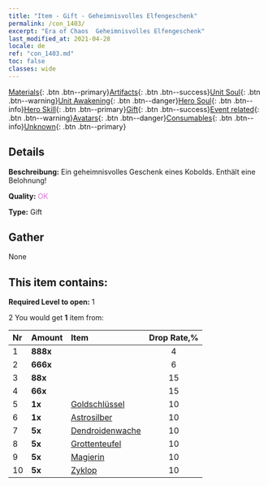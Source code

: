 ```yaml
---
title: "Item - Gift - Geheimnisvolles Elfengeschenk"
permalink: /con_1403/
excerpt: "Era of Chaos  Geheimnisvolles Elfengeschenk"
last_modified_at: 2021-04-28
locale: de
ref: "con_1403.md"
toc: false
classes: wide
---
```

 [Materials](/ItemsDE/){: .btn .btn--primary}[Artifacts](/ItemsDE/Artifacts/){: .btn .btn--success}[Unit Soul](/ItemsDE/UnitSoul/){: .btn .btn--warning}[Unit Awakening](/ItemsDE/UnitAwakening/){: .btn .btn--danger}[Hero Soul](/ItemsDE/HeroSoul/){: .btn .btn--info}[Hero Skill](/ItemsDE/HeroSkill/){: .btn .btn--primary}[Gift](/ItemsDE/Gift/){: .btn .btn--success}[Event related](/ItemsDE/Events/){: .btn .btn--warning}[Avatars](/ItemsDE/Avatars/){: .btn .btn--danger}[Consumables](/ItemsDE/Consumables/){: .btn .btn--info}[Unknown](/ItemsDE/Unknown/){: .btn .btn--primary}

## Details
 **Beschreibung:** Ein geheimnisvolles Geschenk eines Kobolds. Enthält eine Belohnung!

 **Quality:** <span style="color: #DA70D6">OK</span>

 **Type:** Gift

## Gather

  None

## This item contains:

 **Required Level to open:** 1

 2 You would get **1** item  from:

  | Nr | Amount |     Item    | Drop Rate,% |
  |:---|:-------|:------------|:---------:|
  | 1 |  **888x** | <i class="fas fa-gem"/> | 4 | 
  | 2 |  **666x** | <i class="fas fa-gem"/> | 6 | 
  | 3 |  **88x** | <i class="fas fa-gem"/> | 15 | 
  | 4 |  **66x** | <i class="fas fa-gem"/> | 15 | 
  | 5 |  **1x** | [Goldschlüssel](/ItemsDE/con_783/) | 10 | 
  | 6 |  **1x** | [Astrosilber](/ItemsDE/con_969/) | 10 | 
  | 7 |  **5x** | [Dendroidenwache](/ItemsDE/unt_203/) | 10 | 
  | 8 |  **5x** | [Grottenteufel](/ItemsDE/unt_230/) | 10 | 
  | 9 |  **5x** | [Magierin](/ItemsDE/unt_238/) | 10 | 
  | 10 |  **5x** | [Zyklop](/ItemsDE/unt_222/) | 10 | 
